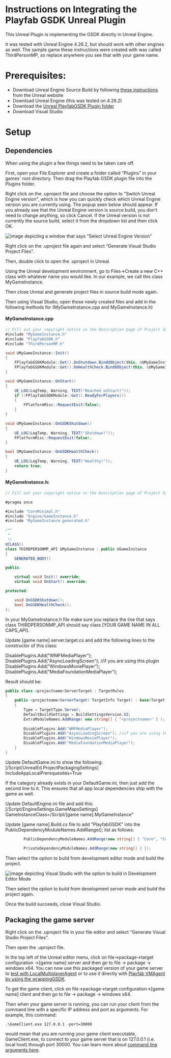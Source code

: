 # Instructions on Integrating the Playfab GSDK Unreal Plugin
This Unreal Plugin is implementing the GSDK directly in Unreal Engine.

It was tested with Unreal Engine 4.26.2, but should work with other engines as well. The sample game these instructions were created with was called ThirdPersonMP, so replace anywhere you see that with your game name.

# Prerequisites:
- Download Unreal Engine Source Build by following [these instructions](https://docs.unrealengine.com/4.26/en-US/ProgrammingAndScripting/ProgrammingWithCPP/DownloadingSourceCode/) from the Unreal website
- Download Unreal Engine (this was tested on 4.26.2)
- Download the [Unreal PlayfabGSDK Plugin folder](https://github.com/PlayFab/gsdk/pull/77/files)
- Download Visual Studio

# Setup

## Dependencies
When using the plugin a few things need to be taken care off.

First, open your File Explorer and create a folder called “Plugins” in your games' root directory. Then drag the Playfab GSDK plugin file into the Plugins folder.

Right click on the .uproject file and choose the option to "Switch Unreal Engine version", which is how you can quickly check which Unreal Engine version you are currently using. 
The popup seen below should appear. If you already see that the Unreal Engine version is source build, you don’t need to change anything, so click Cancel. If the Unreal version is not 
currently the source build, select it from the dropdown list and then click OK. 

![image depicting a window that says "Select Unreal Engine Version"](Resources/UnrealTutorialImages/SelectUnrealEngineVersion.png)

Right click on the .uproject file again and select “Generate Visual Studio Project Files".

Then, double click to open the .uproject in Unreal.

Using the Unreal development environment, go to Files->Create a new C++ class with whatever name you would like. In our example, we call this class MyGameInstance.

Then close Unreal and generate project files in source build mode again.

Then using Visual Studio, open those newly created files and add in the following methods for (MyGameInstance.cpp and MyGameInstance.h)

#### MyGameInstance.cpp
```csharp
// Fill out your copyright notice in the Description page of Project Settings.
#include "MyGameInstance.h"
#include "PlayfabGSDK.h"
#include "ThirdPersonMP.h"

void UMyGameInstance::Init()
{
	FPlayfabGSDKModule::Get().OnShutdown.BindUObject(this, &UMyGameInstance::OnGSDKShutdown);
	FPlayfabGSDKModule::Get().OnHealthCheck.BindUObject(this, &UMyGameInstance::OnGSDKHealthCheck);
}

void UMyGameInstance::OnStart()
{
	UE_LOG(LogTemp, Warning, TEXT("Reached onStart!"));
	if (!FPlayfabGSDKModule::Get().ReadyForPlayers())
	{
		FPlatformMisc::RequestExit(false);
	}
}

void UMyGameInstance::OnGSDKShutdown()
{
	UE_LOG(LogTemp, Warning, TEXT("Shutdown!"));
	FPlatformMisc::RequestExit(false);
}

bool UMyGameInstance::OnGSDKHealthCheck()
{
	UE_LOG(LogTemp, Warning, TEXT("Healthy!"));
	return true;
}
```

#### MyGameInstance.h:
```csharp
// Fill out your copyright notice in the Description page of Project Settings.

#pragma once

#include "CoreMinimal.h"
#include "Engine/GameInstance.h"
#include "MyGameInstance.generated.h"

/**
 *
 */
UCLASS()
class THIRDPERSONMP_API UMyGameInstance : public UGameInstance
{
	GENERATED_BODY()

public:

	virtual void Init() override;
	virtual void OnStart() override;

protected:

	void OnGSDKShutdown();
	bool OnGSDKHealthCheck();
};
```
In your MyGameInstance.h file make sure you replace the line that says class THIRDPERSONMP_API should say class [YOUR GAME NAME IN ALL CAPS_API]. 


Update [game name].server.target.cs and add the following lines to the constructor of this class:

DisablePlugins.Add("WMFMediaPlayer");
DisablePlugins.Add("AsyncLoadingScreen"); //if you are using this plugin
DisablePlugins.Add("WindowsMoviePlayer");
DisablePlugins.Add("MediaFoundationMediaPlayer");

Result should be:
```csharp
public class <projectname>ServerTarget : TargetRules
{
	public <projectname>ServerTarget( TargetInfo Target) : base(Target)
	{
		Type = TargetType.Server;
		DefaultBuildSettings = BuildSettingsVersion.V2;
		ExtraModuleNames.AddRange( new string[] { "<projectname>" } );
		
		DisablePlugins.Add("WMFMediaPlayer");
		DisablePlugins.Add("AsyncLoadingScreen"); //if you are using this plugin
		DisablePlugins.Add("WindowsMoviePlayer");
		DisablePlugins.Add("MediaFoundationMediaPlayer");
	}
}

```

Update DefaultGame.ini to show the following:
 [/Script/UnrealEd.ProjectPackagingSettings]
IncludeAppLocalPrerequesites=True

If the category already exists in your DefaultGame.ini, then just add the second line to it. This ensures that all app local dependencies ship with the game as well.

Update DefaultEngine.ini file and add this:
[/Script/EngineSettings.GameMapsSettings]
GameInstanceClass=/Script/[game name].MyGameInstance"

Update [game name].Build.cs file to add "PlayfabGSDK" into the PublicDependencyModuleNames.AddRange(); list as follows:

```csharp
		PublicDependencyModuleNames.AddRange(new string[] { "Core", "CoreUObject", "Engine", "InputCore", "HeadMountedDisplay", "PlayfabGSDK"});

		PrivateDependencyModuleNames.AddRange(new string[] { });
```

Then select the option to build from development editor mode and build the project.

![image depicting Visual Studio with the option to build in Development Editor Mode](Resources/UnrealTutorialImages/DevelopmentEditor.png)

Then select the option to build from development server mode and build the project again.

Once the build succeeds, close Visual Studio.

## Packaging the game server

Right click on the .uproject file in your file editor and select "Generate Visual Studio Project Files". 

Then open the .uproject file.

In the top left of the Unreal editor menu, click on file->package->target configuration ->[game name] server and then go to file -> package -> windows x64. 
You can now use this packaged version of your game server to [test with LocalMultiplayerAgent](https://docs.microsoft.com/en-us/gaming/playfab/features/multiplayer/servers/locally-debugging-game-servers-and-integration-with-playfab) 
or to use it directly with [Playfab VMAgent by using the wrappingGSDK](https://github.com/PlayFab/MpsSamples/blob/master/wrappingGsdk/README.md).

To get the game client, click on file->package->target configuration->[game name] client and then go to file -> package -> windows x64. 

Then when your game server is running, you can run your client from the command line with a specific IP address and port as arguments. For example, this command:

```
.\GameClient.exe 127.0.0.1 -port=30000
```

would mean that you are running your game client executable, GameClient.exe, to connect to your game server that is on 127.0.0.1 (i.e. local host) through port 30000. You can learn more about [command line arguments here](https://docs.unrealengine.com/4.26/en-US/ProductionPipelines/CommandLineArguments/).


